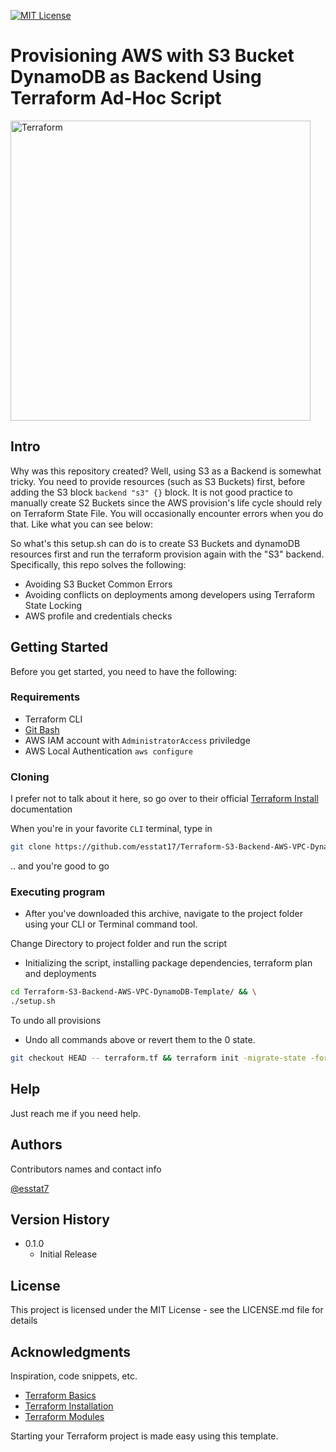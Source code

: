 [![MIT License][license-shield]][license-url]

# Provisioning AWS with S3 Bucket DynamoDB as Backend Using Terraform Ad-Hoc Script

<img alt="Terraform" src="https://www.datocms-assets.com/2885/1620155439-blog-library-product-terraform-aws-logomarks.jpg" width="480px">

## Intro

Why was this repository created? Well, using S3 as a Backend is somewhat tricky. You need to provide resources (such as S3 Buckets) first, before adding the S3 block `backend "s3" {}` block. It is not good practice to manually create S2 Buckets since the AWS provision's life cycle should rely on Terraform State File. You will occasionally encounter errors when you do that. Like what you can see below:

So what's this setup.sh can do is to create S3 Buckets and dynamoDB resources first and run the terraform provision again with the "S3" backend. Specifically, this repo solves the following:

* Avoiding S3 Bucket Common Errors
* Avoiding conflicts on deployments among developers using Terraform State Locking
* AWS profile and credentials checks

## Getting Started
Before you get started, you need to have the following:

### Requirements
* Terraform CLI
* [Git Bash](https://git-scm.com/downloads)
* AWS IAM account with `AdministratorAccess` priviledge
* AWS Local Authentication `aws configure`

### Cloning
I prefer not to talk about it here, so go over to their official [Terraform Install](https://learn.hashicorp.com/tutorials/terraform/install-cli) documentation

When you're in your favorite `CLI` terminal, type in
```bash
git clone https://github.com/esstat17/Terraform-S3-Backend-AWS-VPC-DynamoDB-Template.git
```
.. and you're good to go

### Executing program

* After you've downloaded this archive, navigate to the project folder using your CLI or Terminal command tool.

Change Directory to project folder and run the script
* Initializing the script, installing package dependencies, terraform plan and deployments
```bash
cd Terraform-S3-Backend-AWS-VPC-DynamoDB-Template/ && \
./setup.sh
```
To undo all provisions
* Undo all commands above or revert them to the 0 state.
```bash
git checkout HEAD -- terraform.tf && terraform init -migrate-state -force-copy && terraform destroy -auto-approve && echo "# edited" >> ./terraform.tf
```

## Help

Just reach me if you need help.


## Authors

Contributors names and contact info

[@esstat7](https://twitter.com/esstat17)

## Version History
* 0.1.0
    * Initial Release

## License

This project is licensed under the MIT License - see the LICENSE.md file for details

## Acknowledgments

Inspiration, code snippets, etc.
* [Terraform Basics](https://www.terraform.io/intro)
* [Terraform Installation](https://learn.hashicorp.com/tutorials/terraform/install-cli)
* [Terraform Modules](https://www.terraform.io/language/modules/develop)

<!-- MARKDOWN LINKS & IMAGES -->
[license-shield]: https://img.shields.io/github/license/esstat17/Terraform-S3-Backend-AWS-VPC-DynamoDB-Template.svg?style=for-the-badge
[license-url]: https://github.com/esstat17/Terraform-S3-Backend-AWS-VPC-DynamoDB-Template/blob/main/README.md
Starting your Terraform project is made easy using this template.